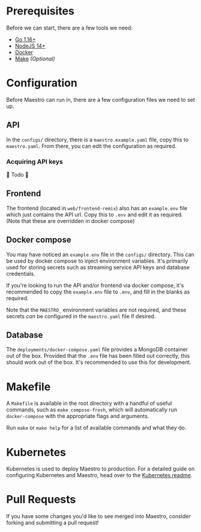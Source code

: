 # Prerequisites
Before we can start, there are a few tools we need:

- [Go 1.16+](https://go.dev)
- [NodeJS 14+](https://nodejs.dev)
- [Docker](https://www.docker.com/get-started)
- [Make](https://www.gnu.org/software/make/) _(Optional)_

# Configuration
Before Maestro can run in, there are a few configuration files we need to set up.

## API
In the `configs/` directory, there is a `maestro.example.yaml` file, copy this to `maestro.yaml`.
From there, you can edit the configuration as required.

### Acquiring API keys
🚧 Todo 🚧

## Frontend
The frontend (located in `web/frontend-remix`) also has an `example.env` file which just contains the API url.
Copy this to `.env` and edit it as required. (Note that these are overridden in docker compose)

## Docker compose
You may have noticed an `example.env` file in the `configs/` directory. This can be used by docker compose to inject
environment variables. It's primarily used for storing secrets such as streaming service API keys and database credentials.

If you're looking to run the API and/or frontend via docker compose, it's recommended to copy the `example.env` file to
`.env`, and fill in the blanks as required.

Note that the `MAESTRO_` environment variables are not required, and these secrets _can_ be configured in the
`maestro.yaml` file if desired.

## Database
The `deployments/docker-compose.yaml` file provides a MongoDB container out of the box.
Provided that the `.env` file has been filled out correctly, this should work out of the box.
It's recommended to use this for development.

# Makefile
A `Makefile` is available in the root directory with a handful of useful commands, such as `make compose-fresh`, which
will automatically run `docker-compose` with the appropriate flags and arguments.

Run `make` or `make help` for a list of available commands and what they do.

# Kubernetes
Kubernetes is used to deploy Maestro to production. For a detailed guide on configuring Kubernetes and Maestro, head
over to the [Kubernetes readme](deployments/k8s/README.md).

# Pull Requests
If you have some changes you'd like to see merged into Maestro, consider forking and submitting a pull request!
